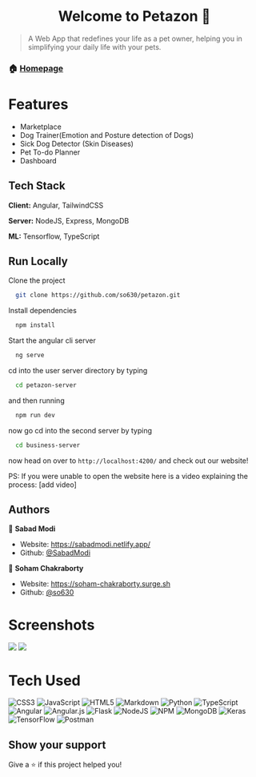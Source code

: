 <h1 align="center">Welcome to Petazon 👋</h1>

> A Web App that redefines your life as a pet owner, helping you in simplifying your daily life with your pets.

### 🏠 [Homepage](https://github.com/SabadModi/Petazon)

# Features
- Marketplace
- Dog Trainer(Emotion and Posture detection of Dogs)
- Sick Dog Detector (Skin Diseases)
- Pet To-do Planner
- Dashboard

## Tech Stack

**Client:** Angular, TailwindCSS

**Server:** NodeJS, Express, MongoDB

**ML:** Tensorflow, TypeScript

## Run Locally

Clone the project

```bash
  git clone https://github.com/so630/petazon.git
```

Install dependencies

```bash
  npm install
```

Start the angular cli server

```bash
  ng serve
```

cd into the user server directory by typing

```bash
  cd petazon-server
```

and then running

```bash
  npm run dev
```

now go cd into the second server by typing

```bash
  cd business-server
```

now head on over to `http://localhost:4200/` and check out our website!

PS: If you were unable to open the website here is a video explaining the process:
[add video]

## Authors

👤 **Sabad Modi**
* Website: https://sabadmodi.netlify.app/
* Github: [@SabadModi](https://github.com/SabadModi)

👤 **Soham Chakraborty**
* Website: https://soham-chakraborty.surge.sh
* Github: [@so630](https://github.com/so630)


# Screenshots
 <img src="https://cdn.discordapp.com/attachments/882669016437649428/940295849194446998/image.png"> <img src="https://cdn.discordapp.com/attachments/882669016437649428/940298348492107816/image.png">
 
# Tech Used
 ![CSS3](https://img.shields.io/badge/css3-%231572B6.svg?style=for-the-badge&logo=css3&logoColor=white) ![JavaScript](https://img.shields.io/badge/javascript-%23323330.svg?style=for-the-badge&logo=javascript&logoColor=%23F7DF1E) ![HTML5](https://img.shields.io/badge/html5-%23E34F26.svg?style=for-the-badge&logo=html5&logoColor=white) ![Markdown](https://img.shields.io/badge/markdown-%23000000.svg?style=for-the-badge&logo=markdown&logoColor=white) ![Python](https://img.shields.io/badge/python-3670A0?style=for-the-badge&logo=python&logoColor=ffdd54) ![TypeScript](https://img.shields.io/badge/typescript-%23007ACC.svg?style=for-the-badge&logo=typescript&logoColor=white) ![Angular](https://img.shields.io/badge/angular-%23DD0031.svg?style=for-the-badge&logo=angular&logoColor=white) ![Angular.js](https://img.shields.io/badge/angular.js-%23E23237.svg?style=for-the-badge&logo=angularjs&logoColor=white) ![Flask](https://img.shields.io/badge/flask-%23000.svg?style=for-the-badge&logo=flask&logoColor=white) ![NodeJS](https://img.shields.io/badge/node.js-6DA55F?style=for-the-badge&logo=node.js&logoColor=white) ![NPM](https://img.shields.io/badge/NPM-%23000000.svg?style=for-the-badge&logo=npm&logoColor=white) ![MongoDB](https://img.shields.io/badge/MongoDB-%234ea94b.svg?style=for-the-badge&logo=mongodb&logoColor=white) ![Keras](https://img.shields.io/badge/Keras-%23D00000.svg?style=for-the-badge&logo=Keras&logoColor=white) ![TensorFlow](https://img.shields.io/badge/TensorFlow-%23FF6F00.svg?style=for-the-badge&logo=TensorFlow&logoColor=white) ![Postman](https://img.shields.io/badge/Postman-FF6C37?style=for-the-badge&logo=postman&logoColor=white)

## Show your support

Give a ⭐️ if this project helped you!

